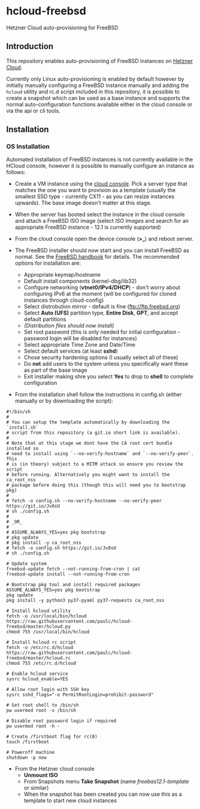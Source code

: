 # hcloud-freebsd

Hetzner Cloud auto-provisioning for FreeBSD

## Introduction

This repository enables auto-provisioning of FreeBSD instances on [Hetzner Cloud](https://www.hetzner.com/cloud).

Currently only Linux auto-provisioning is enabled by default however by initially manually configuring a FreeBSD instance manually and adding the `hcloud` utility and rc.d script included in this repository, it is possible to create a snapshot which can be used as a base instance and supports the normal auto-configuration functions available either in the cloud console or via the api or cli tools. 

## Installation

### OS Installation

Automated installation of FreeBSD instances is not currently available in the HCloud console, however it is possible to manually configure an instance as follows:

* Create a VM instance using the [cloud console](https://console.hetzner.cloud/projects). Pick a server type that matches the one you want to provision as a template (usually the smallest SSD type - currently CX11 - as you can resize instances upwards). The base image doesn't matter at this stage. 
* When the server has booted select the instance in the cloud console and attach a FreeBSD ISO image (select _ISO Images_ and search for an appropriate FreeBSD instance - 12.1 is currently supported)
* From the cloud console open the device console (**>_**) and reboot server.
* The FreeBSD installer should now start and you can install FreeBSD as normal. See the [FreeBSD handbook](https://www.freebsd.org/doc/handbook/bsdinstall.html) for details. The recommended options for installation are:
  - Appropriate keymap/hostname
  - Default install components (kernel-dbg/lib32)
  - Configure networking (**vtnet0/IPv4/DHCP**) - don't worry about configuring IPv6 at the moment (will be configured for cloned instances through cloud-config)
  - Select distrobution mirror - default is fine (ftp://ftp.freebsd.org) 
  - Select  **Auto (UFS)** partition type, **Entire Disk**, **GPT**, and accept default partitions
  - _(Distribution files should now install)_
  - Set root password (this is only needed for initial configuration - password login will be disabled for instances)
  - Select appropriate Time Zone and Date/Time
  - Select default services (at least **sshd**)
  - Chose security hardening options (I usually select all of these)
  - Do **not** add users to the system unless you specifically want these as part of the base image
  - Exit installer making shre you select **Yes** to drop to **shell** to complete configuration
  
* From the installation shell follow the instructions in config.sh (either manually or by downloading the script):

```shell
#!/bin/sh
# 
# You can setup the template automatically by downloading the `install.sh`
# script from this repository (a git.io short link is available).
#
# Note that at this stage we dont have the CA root cert bundle installed so 
# need to install using `--no-verify-hostname` and `--no-verify-peer`. This
# is (in theory) subject to a MITM attack so ensure you review the script 
# before running. Alternatively you might want to install the ca_root_nss
# package before doing this (though this will need you to bootstrap pkg)
#
# fetch -o config.sh --no-verify-hostname --no-verify-peer https://git.io/Jv0sU
# sh ./config.sh
#
# _OR_
#
# ASSUME_ALWAYS_YES=yes pkg bootstrap
# pkg update
# pkg install -y ca_root_nss
# fetch -o config.sh https://git.io/Jv0sU
# sh ./config.sh

# Update system
freebsd-update fetch --not-running-from-cron | cat
freebsd-update install --not-running-from-cron

# Bootstrap pkg tool and install required packages
ASSUME_ALWAYS_YES=yes pkg bootstrap
pkg update
pkg install -y python3 py37-pyaml py37-requests ca_root_nss

# Install hcloud utility
fetch -o /usr/local/bin/hcloud https://raw.githubusercontent.com/paulc/hcloud-freebsd/master/hcloud.py
chmod 755 /usr/local/bin/hcloud

# Install hcloud rc script
fetch -o /etc/rc.d/hcloud https://raw.githubusercontent.com/paulc/hcloud-freebsd/master/hcloud.rc
chmod 755 /etc/rc.d/hcloud

# Enable hcloud service
sysrc hcloud_enable=YES

# Allow root login with SSH key
sysrc sshd_flags="-o PermitRootLogin=prohibit-password"

# Set root shell to /bin/sh
pw usermod root -s /bin/sh

# Disable root password login if required
pw usermod root -h -

# Create /firstboot flag for rc(8)
touch /firstboot

# Poweroff machine
shutdown -p now
```

* From the Hetzner cloud console 
  - **Unmount ISO**
  - From Snapshots menu **Take Snapshot** (name _freebas12.1-template_ or similar)
  - When the snapshot has been created you can now use this as a template to start new cloud instances
  

